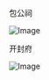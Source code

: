 包公祠

![Image](https://github.com/user-attachments/assets/19798ae7-a2ef-44d9-a195-64020cf6e68f)

开封府

![Image](https://github.com/user-attachments/assets/bbf0f2ec-c015-4a5d-9de6-f0596708b67a)



<!-- ##{"timestamp":1726129107}## -->